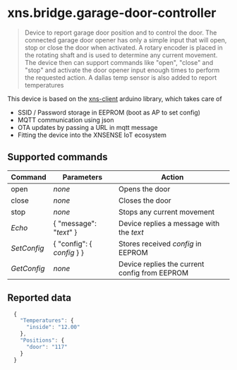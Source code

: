 # xns.bridge.garage-door-controller

> Device to report garage door position and to control the door. The connected garage door opener has only a simple 
> input that will open, stop or close the door when activated. A rotary encoder is placed in the rotating shaft and 
> is used to determine any current movement. The device then can support commands like "open", "close" and "stop"
> and activate the door opener input enough times to perform the requested action.
> A dallas temp sensor is also added to report temperatures


This device is based on the [xns-client](https://github.com/xnsense/xns-client) arduino library, which takes care of
* SSID / Password storage in EEPROM (boot as AP to set config)
* MQTT communication using json
* OTA updates by passing a URL in mqtt message
* Fitting the device into the XNSENSE IoT ecosystem

## Supported commands


| Command        | Parameters                | Action                                |
| -------------- | ------------------------- | ------------------------------------- |
| open           | *none*                    | Opens the door                        |
| close          | *none*                    | Closes the door                       |
| stop           | *none*                    | Stops any current movement            |
| *Echo*         | { "message": "*text*" }   | Device replies a message with the *text* |
| *SetConfig*    | { "config": { *config* } } | Stores received *config* in EEPROM  |
| *GetConfig*    | *none*   | Device replies the current config from EEPROM |


## Reported data

```javascript
  {
    "Temperatures": {
      "inside": "12.00"
    },
    "Positions": {
      "door": "117"
    }
  }
```
